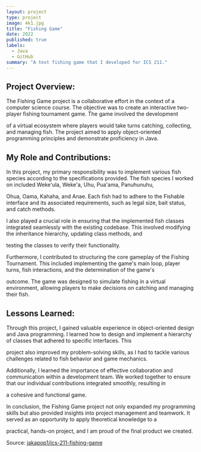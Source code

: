 ```yaml
---
layout: project
type: project
image: 4k1.jpg
title: "Fishing Game"
date: 2022
published: true
labels:
  - Java
  - GitHub
summary: "A text fishing game that I developed for ICS 211."
---
```





## Project Overview:

The Fishing Game project is a collaborative effort in the context of a computer science course. The objective was to create an interactive two-player fishing tournament game. The game involved the development

of a virtual ecosystem where players would take turns catching, collecting, and managing fish. The project aimed to apply object-oriented programming principles and demonstrate proficiency in Java.


## My Role and Contributions:

In this project, my primary responsibility was to implement various fish species according to the specifications provided. The fish species I worked on included Weke'ula, Weke'a, Uhu, Pua'ama, Panuhunuhu,

Ohua, Oama, Kahaha, and Anae. Each fish had to adhere to the Fishable interface and its associated requirements, such as legal size, bait status, and catch methods.

I also played a crucial role in ensuring that the implemented fish classes integrated seamlessly with the existing codebase. This involved modifying the inheritance hierarchy, updating class methods, and 

testing the classes to verify their functionality.

Furthermore, I contributed to structuring the core gameplay of the Fishing Tournament. This included implementing the game's main loop, player turns, fish interactions, and the determination of the game's 

outcome. The game was designed to simulate fishing in a virtual environment, allowing players to make decisions on catching and managing their fish.

## Lessons Learned:
Through this project, I gained valuable experience in object-oriented design and Java programming. I learned how to design and implement a hierarchy of classes that adhered to specific interfaces. This 

project also improved my problem-solving skills, as I had to tackle various challenges related to fish behavior and game mechanics.

Additionally, I learned the importance of effective collaboration and communication within a development team. We worked together to ensure that our individual contributions integrated smoothly, resulting in 

a cohesive and functional game.

In conclusion, the Fishing Game project not only expanded my programming skills but also provided insights into project management and teamwork. It served as an opportunity to apply theoretical knowledge to a

practical, hands-on project, and I am proud of the final product we created.

Source: <a href="https://github.com/ICSatKCC/assignment-8-final-project-fishing-game-f22-a8-group-1/tree/DevJak"><i class="large github icon "></i>jakapop1/ics-211-fishing-game</a>
